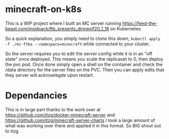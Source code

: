 # minecraft-on-k8s
This is a WIP project where I built an MC server running https://feed-the-beast.com/modpack/ftb_presents_direwolf20_1_16 on Kubernetes

So a quick explanation, you simply need to clone this down, `kubectl apply -f ./mc-ftba --namespace=minecraft` while connected to your cluster.

So the server requires you to edit the server config while it is in an "off state" once deployed. This means you scale the replicaset to 0, then deploy the pvc pod. Once done simply open a shell on the container and check the /data directory for the server files on the PVC. Then you can apply edits that they server will acknowlegde upon restart.

# Dependancies

This is in large part thanks to the work over at https://github.com/itzg/docker-minecraft-server and https://github.com/itzg/minecraft-server-charts
I took a large amount of what was working over there and applied it in this format. So BIG shout out to itzg.


